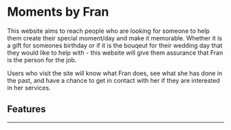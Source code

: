 # Moments by Fran

This website aims to reach people who are looking for someone to help them create their special moment/day and make it memorable. 
Whether it is a gift for someones birthday or if it is the bouqeut for their wedding day that they would like to help with - this website will give them assurance that Fran is the person for the job.

Users who visit the site will know what Fran does, see what she has done in the past, and have a chance to get in contact with her if they are interested in her services.

## Features
<hr>
